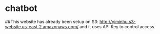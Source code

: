 # chatbot

##This website has already been setup on S3: http://yiminhu.s3-website.us-east-2.amazonaws.com/ and it uses API Key to control access.

